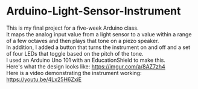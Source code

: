 # Arduino-Light-Sensor-Instrument
This is my final project for a five-week Arduino class.  
It maps the analog input value from a light sensor to a value within a range of a few octaves and then plays that tone on a piezo speaker.  
In addition, I added a button that turns the instrument on and off and a set of four LEDs that toggle based on the pitch of the tone.  
I used an Arduino Uno 101 with an EducationShield to make this.  
Here's what the design looks like: https://imgur.com/a/8AZ7zh4  
Here is a video demonstrating the instrument working: https://youtu.be/4Lx25H6ZxiE
